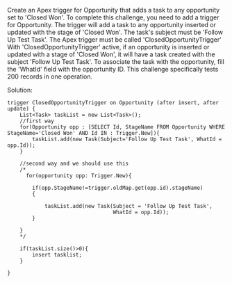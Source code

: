 Create an Apex trigger for Opportunity that adds a task to any opportunity set to 'Closed Won'.
To complete this challenge, you need to add a trigger for Opportunity. The trigger will add a task to any opportunity inserted or updated with the stage of 'Closed Won'. The task's subject must be 'Follow Up Test Task'.
The Apex trigger must be called 'ClosedOpportunityTrigger'
With 'ClosedOpportunityTrigger' active, if an opportunity is inserted or updated with a stage of 'Closed Won', it will have a task created with the subject 'Follow Up Test Task'.
To associate the task with the opportunity, fill the 'WhatId' field with the opportunity ID.
This challenge specifically tests 200 records in one operation.

Solution:

```
trigger ClosedOpportunityTrigger on Opportunity (after insert, after update) {
    List<Task> taskList = new List<Task>();
    //first way
    for(Opportunity opp : [SELECT Id, StageName FROM Opportunity WHERE StageName='Closed Won' AND Id IN : Trigger.New]){
        taskList.add(new Task(Subject='Follow Up Test Task', WhatId = opp.Id));
    }
    
    //second way and we should use this
    /*
      for(opportunity opp: Trigger.New){
    
        if(opp.StageName!=trigger.oldMap.get(opp.id).stageName)
        {
            
            taskList.add(new Task(Subject = 'Follow Up Test Task',
                                  WhatId = opp.Id));
        }
    
    }
	*/
    
    if(taskList.size()>0){
        insert tasklist;
    }

}
```
